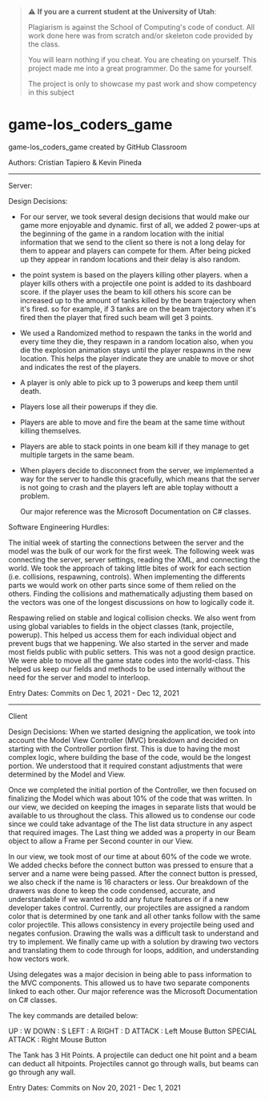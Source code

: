> :warning: **If you are a current student at the University of Utah**:
> 
> Plagiarism is against the School of Computing's code of conduct.
> All work done here was from scratch and/or skeleton code provided by the class.
>
> You will learn nothing if you cheat. You are cheating on yourself.
> This project made me into a great programmer. Do the same for yourself.
>
> The project is only to showcase my past work and show competency in this subject




# game-los_coders_game
game-los_coders_game created by GitHub Classroom

Authors: Cristian Tapiero & Kevin Pineda
*********************************************************************************************************************************
Server:

Design Decisions:

- For our server, we took several design decisions that would make our game more enjoyable and dynamic.
first of all, we added 2 power-ups at the beginning of the game in a random location with the initial information 
that we send to the client so there is not a long delay for them to appear and players can compete for them. After being picked up
they appear in random locations and their delay is also random.

- the point system is based on the players killing other players. when a player kills others with a projectile one point is added
to its dashboard score. if the player uses the beam to kill others his score can be increased up to the amount of tanks killed by
the beam trajectory when it's fired. so for example, if 3 tanks are on the beam trajectory when it's fired then the player that fired such beam 
will get 3 points.

- We used a Randomized method to respawn the tanks in the world and every time they die, they respawn in a random location 
  also, when you die the explosion animation stays until the player respawns in the new location. This helps the player
  indicate they are unable to move or shot and indicates the rest of the players. 

- A player is only able to pick up to 3 powerups and keep them until death.

- Players lose all their powerups if they die.

- Players are able to move and fire the beam at the same time without killing themselves.

- Players are able to stack points in one beam kill if they manage to get multiple targets in the same beam. 
 
- When players decide to disconnect from the server, we implemented a way for the server to handle this gracefully, which means
  that the server is not going to crash and the players left are able toplay withoutt a problem.



  Our major reference was the Microsoft Documentation on C# classes.

Software Engineering Hurdles:

The initial week of starting the connections between the server and the model was the bulk of our work for the first week. The following week was connecting the server, server settings, reading the XML, and connecting the world. We took the approach of taking little bites of work for each section (i.e. collisions, respawning, controls). When implementing the differents parts we would work on other parts since some of them relied on the others. Finding the collisions and mathematically adjusting them based on the vectors was one of the longest discussions on how to logically code it. 

Respawing relied on stable and logical collision checks. We also went from using global variables to fields in the object classes (tank, projectile, powerup). This helped us access them for each individual object and prevent bugs that we happening. We also started in the server and made most fields public with public setters. This was not a good design practice. We were able to move all the game state codes into the world-class. This helped us keep our fields and methods to be used internally without the need for the server and model to interloop.

Entry Dates: Commits on Dec 1, 2021 - Dec 12, 2021
*********************************************************************************************************************************
Client

Design Decisions: When we started designing the application, we took into account the Model View Controller (MVC) breakdown and decided on starting with the Controller portion first. This
is due to having the most complex logic, where building the base of the code, would be the longest portion. We understood that it required constant adjustments that were determined by
the Model and View.

Once we completed the initial portion of the Controller, we then focused on finalizing the Model which was about 10% of the code that was written. In our view,
we decided on keeping the images in separate lists that would be available to us throughout the class. This allowed us to condense our code since we could take advantage of the
The list data structure in any aspect that required images. The Last thing we added was a property in our Beam object to allow a Frame per Second counter in our View. 

In our view, we took most of our time at about 60% of the code we wrote. We added checks before the connect button was pressed to ensure that a server and a name were being passed. After the connect button is pressed, we also check if
the name is 16 characters or less. Our breakdown of the drawers was done to keep the code condensed, accurate, and understandable if we wanted to add any future features or if a new developer
takes control. Currently, our projectiles are assigned a random color that is determined by one tank and all other tanks follow with the same color projectile. This allows consistency
in every projectile being used and negates confusion. Drawing the walls was a difficult task to understand and try to implement. We finally came up with a solution by drawing two vectors
and translating them to code through for loops, addition, and understanding how vectors work.  

Using delegates was a major decision in being able to pass information to the MVC components. This allowed us to have two separate components linked to each other. Our major reference was the Microsoft Documentation on C# classes. 

The key commands are detailed below:

UP              : W
DOWN            : S
LEFT            : A
RIGHT           : D
ATTACK          : Left Mouse Button
SPECIAL ATTACK  : Right Mouse Button

The Tank has 3 Hit Points. A projectile can deduct one hit point and a beam can deduct all hitpoints. Projectiles cannot go through walls, but beams can go through any wall. 

Entry Dates: Commits on Nov 20, 2021 - Dec 1, 2021
